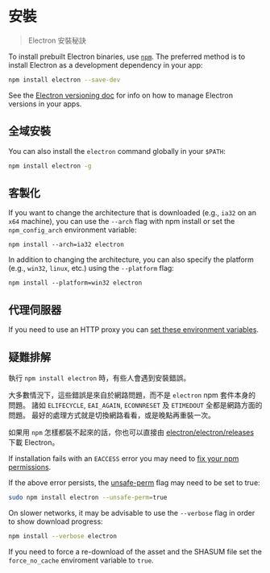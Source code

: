 # 安裝

> Electron 安裝秘訣

To install prebuilt Electron binaries, use [`npm`](https://docs.npmjs.com/). The preferred method is to install Electron as a development dependency in your app:

```sh
npm install electron --save-dev
```

See the [Electron versioning doc](electron-versioning.md) for info on how to manage Electron versions in your apps.

## 全域安裝

You can also install the `electron` command globally in your `$PATH`:

```sh
npm install electron -g
```

## 客製化

If you want to change the architecture that is downloaded (e.g., `ia32` on an `x64` machine), you can use the `--arch` flag with npm install or set the `npm_config_arch` environment variable:

```shell
npm install --arch=ia32 electron
```

In addition to changing the architecture, you can also specify the platform (e.g., `win32`, `linux`, etc.) using the `--platform` flag:

```shell
npm install --platform=win32 electron
```

## 代理伺服器

If you need to use an HTTP proxy you can [set these environment variables](https://github.com/request/request/tree/f0c4ec061141051988d1216c24936ad2e7d5c45d#controlling-proxy-behaviour-using-environment-variables).

## 疑難排解

執行 `npm install electron` 時，有些人會遇到安裝錯誤。

大多數情況下，這些錯誤是來自於網路問題，而不是 `electron` npm 套件本身的問題。 諸如 `ELIFECYCLE`, `EAI_AGAIN`, `ECONNRESET` 及 `ETIMEDOUT` 全都是網路方面的問題。 最好的處理方式就是切換網路看看，或是晚點再重裝一次。

如果用 `npm` 怎樣都裝不起來的話，你也可以直接由 [electron/electron/releases](https://github.com/electron/electron/releases) 下載 Electron。

If installation fails with an `EACCESS` error you may need to [fix your npm permissions](https://docs.npmjs.com/getting-started/fixing-npm-permissions).

If the above error persists, the [unsafe-perm](https://docs.npmjs.com/misc/config#unsafe-perm) flag may need to be set to true:

```sh
sudo npm install electron --unsafe-perm=true
```

On slower networks, it may be advisable to use the `--verbose` flag in order to show download progress:

```sh
npm install --verbose electron
```

If you need to force a re-download of the asset and the SHASUM file set the `force_no_cache` enviroment variable to `true`.